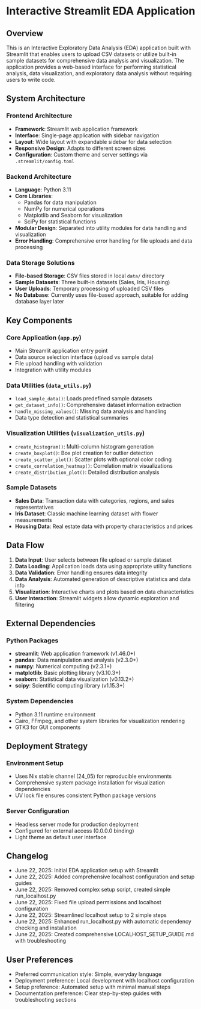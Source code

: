 # Interactive Streamlit EDA Application

## Overview

This is an Interactive Exploratory Data Analysis (EDA) application built with Streamlit that enables users to upload CSV datasets or utilize built-in sample datasets for comprehensive data analysis and visualization. The application provides a web-based interface for performing statistical analysis, data visualization, and exploratory data analysis without requiring users to write code.

## System Architecture

### Frontend Architecture
- **Framework**: Streamlit web application framework
- **Interface**: Single-page application with sidebar navigation
- **Layout**: Wide layout with expandable sidebar for data selection
- **Responsive Design**: Adapts to different screen sizes
- **Configuration**: Custom theme and server settings via `.streamlit/config.toml`

### Backend Architecture
- **Language**: Python 3.11
- **Core Libraries**: 
  - Pandas for data manipulation
  - NumPy for numerical operations
  - Matplotlib and Seaborn for visualization
  - SciPy for statistical functions
- **Modular Design**: Separated into utility modules for data handling and visualization
- **Error Handling**: Comprehensive error handling for file uploads and data processing

### Data Storage Solutions
- **File-based Storage**: CSV files stored in local `data/` directory
- **Sample Datasets**: Three built-in datasets (Sales, Iris, Housing)
- **User Uploads**: Temporary processing of uploaded CSV files
- **No Database**: Currently uses file-based approach, suitable for adding database layer later

## Key Components

### Core Application (`app.py`)
- Main Streamlit application entry point
- Data source selection interface (upload vs sample data)
- File upload handling with validation
- Integration with utility modules

### Data Utilities (`data_utils.py`)
- `load_sample_data()`: Loads predefined sample datasets
- `get_dataset_info()`: Comprehensive dataset information extraction
- `handle_missing_values()`: Missing data analysis and handling
- Data type detection and statistical summaries

### Visualization Utilities (`visualization_utils.py`)
- `create_histogram()`: Multi-column histogram generation
- `create_boxplot()`: Box plot creation for outlier detection
- `create_scatter_plot()`: Scatter plots with optional color coding
- `create_correlation_heatmap()`: Correlation matrix visualizations
- `create_distribution_plot()`: Detailed distribution analysis

### Sample Datasets
- **Sales Data**: Transaction data with categories, regions, and sales representatives
- **Iris Dataset**: Classic machine learning dataset with flower measurements
- **Housing Data**: Real estate data with property characteristics and prices

## Data Flow

1. **Data Input**: User selects between file upload or sample dataset
2. **Data Loading**: Application loads data using appropriate utility functions
3. **Data Validation**: Error handling ensures data integrity
4. **Data Analysis**: Automated generation of descriptive statistics and data info
5. **Visualization**: Interactive charts and plots based on data characteristics
6. **User Interaction**: Streamlit widgets allow dynamic exploration and filtering

## External Dependencies

### Python Packages
- **streamlit**: Web application framework (v1.46.0+)
- **pandas**: Data manipulation and analysis (v2.3.0+)
- **numpy**: Numerical computing (v2.3.1+)
- **matplotlib**: Basic plotting library (v3.10.3+)
- **seaborn**: Statistical data visualization (v0.13.2+)
- **scipy**: Scientific computing library (v1.15.3+)

### System Dependencies
- Python 3.11 runtime environment
- Cairo, FFmpeg, and other system libraries for visualization rendering
- GTK3 for GUI components

## Deployment Strategy

### Environment Setup
- Uses Nix stable channel (24_05) for reproducible environments
- Comprehensive system package installation for visualization dependencies
- UV lock file ensures consistent Python package versions

### Server Configuration
- Headless server mode for production deployment
- Configured for external access (0.0.0.0 binding)
- Light theme as default user interface

## Changelog

- June 22, 2025: Initial EDA application setup with Streamlit
- June 22, 2025: Added comprehensive localhost configuration and setup guides
- June 22, 2025: Removed complex setup script, created simple run_localhost.py
- June 22, 2025: Fixed file upload permissions and localhost configuration
- June 22, 2025: Streamlined localhost setup to 2 simple steps
- June 22, 2025: Enhanced run_localhost.py with automatic dependency checking and installation
- June 22, 2025: Created comprehensive LOCALHOST_SETUP_GUIDE.md with troubleshooting

## User Preferences

- Preferred communication style: Simple, everyday language
- Deployment preference: Local development with localhost configuration
- Setup preference: Automated setup with minimal manual steps
- Documentation preference: Clear step-by-step guides with troubleshooting sections